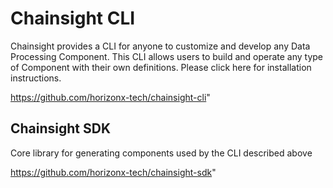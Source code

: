 # Chainsight CLI

Chainsight provides a CLI for anyone to customize and develop any Data Processing Component.
This CLI allows users to build and operate any type of Component with their own definitions.
Please click here for installation instructions.

https://github.com/horizonx-tech/chainsight-cli"

## Chainsight SDK

Core library for generating components used by the CLI described above

https://github.com/horizonx-tech/chainsight-sdk"
